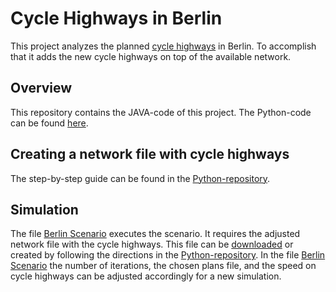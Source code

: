 # Cycle Highways in Berlin

This project analyzes the planned [cycle highways](https://www.berlin.de/sen/uvk/mobilitaet-und-verkehr/verkehrsplanung/radverkehr/radschnellverbindungen/) in Berlin.
To accomplish that it adds the new cycle highways on top of the available network.

## Overview

This repository contains the JAVA-code of this project.
The Python-code can be found [here](https://github.com/benbaute/matsim-berlin-analysis).

## Creating a network file with cycle highways

The step-by-step guide can be found in the [Python-repository](https://github.com/benbaute/matsim-berlin-analysis).

## Simulation

The file [Berlin Scenario](src/main/java/org/matsim/run/OpenBerlinScenario.java) executes the scenario.
It requires the adjusted network file with the cycle highways.
This file can be [downloaded](https://tubcloud.tu-berlin.de/s/pjHerAx8pbtEqnb) or created by following
the directions in the [Python-repository](https://github.com/benbaute/matsim-berlin-analysis).
In the file [Berlin Scenario](src/main/java/org/matsim/run/OpenBerlinScenario.java) the number of iterations, the chosen plans file, 
and the speed on cycle highways can be adjusted accordingly for a new simulation. 
